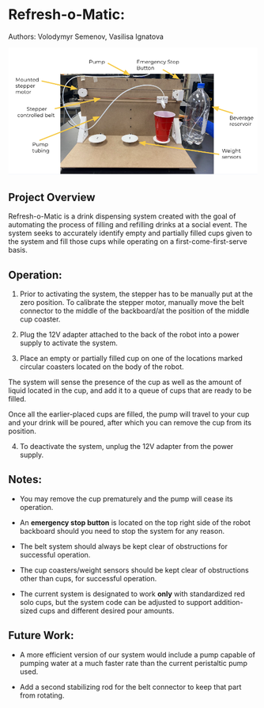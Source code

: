 # Refresh-o-Matic:

Authors: Volodymyr Semenov, Vasilisa Ignatova

                                                                                                       
![robot_img](images/labeled_robot.png)

## Project Overview
Refresh-o-Matic is a drink dispensing system created with the goal of automating the process of filling and refilling drinks at a social event. The system seeks to accurately identify empty and partially filled cups given to the system and fill those cups while operating on a first-come-first-serve basis. 

## Operation:

1) Prior to activating the system, the stepper has to be manually put at the zero position. To calibrate the stepper motor, manually move the belt connector to the middle of the backboard/at the position of the middle cup coaster.

2) Plug the 12V adapter attached to the back of the robot into a power supply to activate the system.

3) Place an empty or partially filled cup on one of the locations marked circular coasters located on the body of the robot.

The system will sense the presence of the cup as well as the amount of liquid located in the cup, and add it to a queue of cups that are ready to be filled.

Once all the earlier-placed cups are filled, the pump will travel to your cup and your drink will be poured, after which you can remove the cup from its position.

4) To deactivate the system, unplug the 12V adapter from the power supply.

## Notes:

- You may remove the cup prematurely and the pump will cease its operation.

- An **emergency stop button** is located on the top right side of the robot backboard should you need to stop the system for any reason.

- The belt system should always be kept clear of obstructions for successful operation.
- The cup coasters/weight sensors should be kept clear of obstructions other than cups, for successful operation.

- The current system is designated to work **only** with standardized red solo cups, but the system code can be adjusted to support addition-sized cups and different desired pour amounts.

## Future Work:

- A more efficient version of our system would include a pump capable of pumping water at a much faster rate than the current peristaltic pump used. 

- Add a second stabilizing rod for the belt connector to keep that part from rotating.
